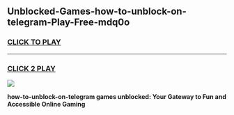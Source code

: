 
## Unblocked-Games-how-to-unblock-on-telegram-Play-Free-mdq0o
<h3>
<a href="https://premium76.site?title=how-to-unblock-on-telegram&ref=23A">CLICK TO PLAY</a></h3>
<hr>

<h3>
<a href="https://premium76.site?title=how-to-unblock-on-telegram&ref=23A">CLICK 2 PLAY</a>
  
</h3>

<a href="https://premium76.site?title=how-to-unblock-on-telegram&ref=23A"><img src="https://clearcache.store/games.png"></a>


**how-to-unblock-on-telegram games unblocked: Your Gateway to Fun and Accessible Online Gaming**
